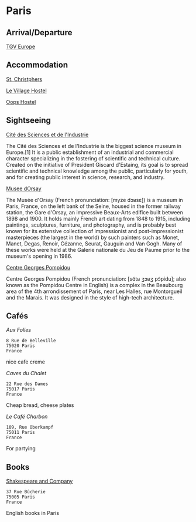 # Paris #

## Arrival/Departure ##

[TGV Europe](www.tgv-europe.de)

## Accommodation ##

[St. Christphers](http://www.st-christophers.co.uk/paris-hostels)

[Le Village Hostel](http://www.villagehostel.fr/)

[Oops Hostel](http://www.oops-paris.com/)

## Sightseeing ##

[Cité des Sciences et de l'Industrie](http://www.cite-sciences.fr/)

The Cité des Sciences et de l'Industrie is the biggest science museum in Europe.[1] It is a public establishment of an industrial and commercial character specializing in the fostering of scientific and technical culture. Created on the initiative of President Giscard d'Estaing, its goal is to spread scientific and technical knowledge among the public, particularly for youth, and for creating public interest in science, research, and industry.

[Musee dOrsay](http://www.musee-orsay.fr/)

The Musée d'Orsay (French pronunciation: [myze dɔʁsɛ]) is a museum in Paris, France, on the left bank of the Seine, housed in the former railway station, the Gare d'Orsay, an impressive Beaux-Arts edifice built between 1898 and 1900. It holds mainly French art dating from 1848 to 1915, including paintings, sculptures, furniture, and photography, and is probably best known for its extensive collection of impressionist and post-impressionist masterpieces (the largest in the world) by such painters such as Monet, Manet, Degas, Renoir, Cézanne, Seurat, Gauguin and Van Gogh. Many of these works were held at the Galerie nationale du Jeu de Paume prior to the museum's opening in 1986.


[Centre Georges Pompidou](http://www.centrepompidou.fr/)

Centre Georges Pompidou (French pronunciation: [sɑ̃tʁ ʒɔʁʒ pɔ̃pidu]; also known as the Pompidou Centre in English) is a complex in the Beaubourg area of the 4th arrondissement of Paris, near Les Halles, rue Montorgueil and the Marais. It was designed in the style of high-tech architecture.

## Cafés ##

*Aux Folies*

	8 Rue de Belleville
	75020 Paris
	France

nice cafe creme
	
*Caves du Chalet*

	22 Rue des Dames
	75017 Paris
	France

Cheap bread, cheese plates
	
*Le Café Charbon*

	109, Rue Oberkampf
	75011 Paris
	France

For partying

## Books ##

[Shakespeare and Company](http://www.shakespeareandcompany.com/)

	37 Rue Bûcherie
	75005 Paris
	France

English books in Paris
